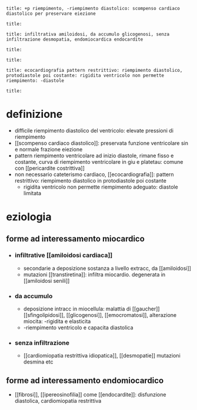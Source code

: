 ```ad-definizione
title: +p riempimento, -riempimento diastolico: scompenso cardiaco diastolico per preservare eiezione
```
```ad-epidemiologia
title: 
```
```ad-eziologia
title: infiltrativa amiloidosi, da accumulo glicogenosi, senza infiltrazione desmopatia, endomiocardica endocardite
```
```ad-fisiopatologia
title: 
```
```ad-clinica
title: 
```
```ad-diagnosi
title: ecocardiografia pattern restrittivo: riempimento diastolico, protodiastole poi costante: rigidita ventricolo non permette riempimento: -diastole
```
```ad-terapia
title: 
```
# definizione
- difficile riempimento diastolico del ventricolo: elevate pressioni di riempimento
- [[scompenso cardiaco diastolico]]: preservata funzione ventricolare sin e normale frazione eiezione
- pattern riempimento ventricolare ad inizio diastole, rimane fisso e costante, curva di riempimento ventricolare in giu e platetau: comune con [[pericardite costrittiva]]
- non necessario cateterismo cardiaco, [[ecocardiografia]]: pattern restrittivo: riempimento diastolico in protodiastole poi costante
	- rigidita ventricolo non permette riempimento adeguato: diastole limitata

# eziologia
## forme ad interessamento miocardico
- ### infiltrative [[amiloidosi cardiaca]]
	- secondarie a deposizione sostanza a livello extracc, da [[amiloidosi]]
	- mutazioni [[transtiretina]]: infiltra miocardio. degenerata in [[amiloidosi senili]]
- ### da accumulo
	- deposizione intracc in miocellula: malattia di [[gaucher]] [[sfingolipidosi]], [[glicogenosi]], [[emocromatosi]], alterazione miocita: -rigidita e elasticita
	- -riempimento ventricolo e capacita diastolica
- ### senza infiltrazione
	- [[cardiomiopatia restrittiva idiopatica]], [[desmopatie]] mutazioni desmina etc
## forme ad interessamento endomiocardico
- [[fibrosi]], [[ipereosinofilia]] come [[endocardite]]: disfunzione diastolica, cardiomiopatia restrittiva